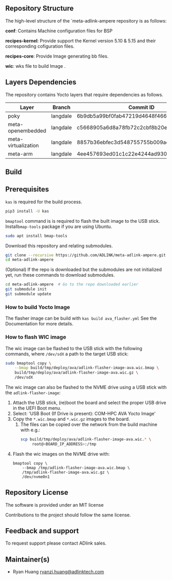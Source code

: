 ## Repository Structure

The high-level structure of the `meta-adlink-ampere repository is as follows:

**conf**: Contains Machine configuration files for BSP

**recipes-kernel**: Provide support the Kernel version 5.10 & 5.15 and their corresponding cofiguration files.

**recipes-core**: Provide Image generating bb files.

**wic**: wks file to build Image .

## Layers Dependencies

The repository contains Yocto layers that require dependencies as follows.

| Layer               | Branch    | Commit ID                                |
| ------------------- | --------- | ---------------------------------------- |
| poky                | langdale | 6b9db5a99bf0fab47219d4648f4663c4397ac87f |
| meta-openembedded   | langdale | c5668905a6d8a78fb72c2cbf8b20e91e686ceb86 |
| meta-virtualization | langdale | 8857b36ebfec3d548755755b009adc491ef320ab |
| meta-arm            | langdale | 4ee457693ed01c1c22e4244ad930732128511c2b |

## Build

## Prerequisites

`kas` is required for the build process.

```sh
pip3 install -U kas
```

`bmaptool` command is is required to flash the built image to the USB
stick.  Install`bmap-tools` package if you are using Ubuntu.


```sh
sudo apt install bmap-tools
```

Download this repository and relating submodules.

```sh
git clone --recursive https://github.com/ADLINK/meta-adlink-ampere.git
cd meta-adlink-ampere
```

(Optional) If the repo is downloaded but the submodules are not
initialized yet, run these commands to download submodules.

```sh
cd meta-adlink-ampere  # Go to the repo downloaded earlier
git submodule init
git submodule update
```

### How to build Yocto Image

The flasher image can be build with `kas build ava_flasher.yml` See
the Documentation for more details.

### How to flash WIC image

The wic image can be flashed to the USB stick with the following
commands, where `/dev/sdX` a path to the target USB stick:

```sh
sudo bmaptool copy \
    --bmap build/tmp/deploy/ava/adlink-flasher-image-ava.wic.bmap \
    build/tmp/deploy/ava/adlink-flasher-image-ava.wic.gz \
    /dev/sdX
```

The wic image can also be flashed to the NVME drive using a USB stick
with the `adlink-flasher-image`:


1. Attach the USB stick, (re)boot the board and select the proper USB
  drive in the UEFI Boot menu.
2. Select: 'USB Boot (If Drive is present): COM-HPC AVA Yocto Image'
3. Copy the `*.wic.bmap` and `*.wic.gz` images to the board.
    1. The files can be copied over the network from the build machine with e.g.:
        ```sh
        scp build/tmp/deploy/ava/adlink-flasher-image-ava.wic.* \
             root@<BOARD_IP_ADDRESS>:/tmp
        ```
4. Flash the wic images on the NVME drive with:
    ```
    bmaptool copy \
        --bmap /tmp/adlink-flasher-image-ava.wic.bmap \
        /tmp/adlink-flasher-image-ava.wic.gz \
        /dev/nvme0n1
    ```

<!-- - Boot from USB drive -->
<!-- - Boot from SSD -->

## Repository License

The software is provided under an MIT license

Contributions to the project should follow the same license.

## Feedback and support

To request support please contact ADlink sales.

## Maintainer(s)

- Ryan Huang   [ryanzj.huang@adlinktech.com](mailto:ryanzj.huang@adlinktech.com)
